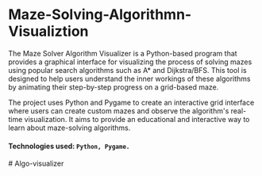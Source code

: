 # Maze-Solving-Algorithmn-Visualiztion
The Maze Solver Algorithm Visualizer is a Python-based program that provides a graphical interface for visualizing the process of solving mazes using popular search algorithms such as A* and Dijkstra/BFS. This tool is designed to help users understand the inner workings of these algorithms by animating their step-by-step progress on a grid-based maze.

The project uses Python and Pygame to create an interactive grid interface where users can create custom mazes and observe the algorithm's real-time visualization. It aims to provide an educational and interactive way to learn about maze-solving algorithms.

#### Technologies used: ```Python, Pygame.```
#   A l g o - v i s u a l i z e r  
 